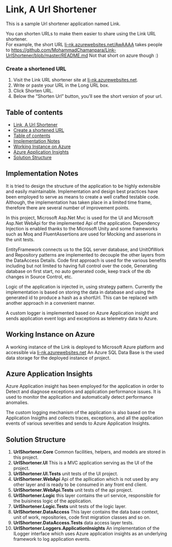 # Link, A Url Shortener

This is a sample Url shortener application named Link.  
  
You can shorten URLs to make them easier to share using the Link URL shortener.  
For example, the short URL [li-nk.azurewebsites.net/AwAAAA](http://li-nk.azurewebsites.net/AwAAAA) takes people to https://github.com/MohammadChamanpara/Link-UrlShortener/blob/master/README.md
Not that short on azure though :)

### Create a shortened URL
  1. Visit the Link URL shortener site at [li-nk.azurewebsites.net](li-nk.azurewebsites.net).
  1. Write or paste your URL in the Long URL box.
  1. Click Shorten URL.
  1. Below the “Shorten Url” button, you’ll see the short version of your url. 

## Table of contents

  * [Link, A Url Shortener](#link-a-url-shortener)
  * [Create a shortened URL](#create-a-shortened-url)
  * [Table of contents](#table-of-contents)  
  * [Implementation Notes](#implementation-notes)  
  * [Working Instance on Azure](#working-instance-on-azure)
  * [Azure Application Insights](#azure-application-insights)
  * [Solution Structure](#solution-structure)

## Implementation Notes
It is tried to design the structure of the application to be highly extensible and easily maintainable.
Implementation and design best practices have been employed to serve as means to create a well crafted testable code.
Although, the implementation has taken place in a limited time frame, therefore there are several number of improvement points.
  
In this project, Microsoft Asp.Net Mvc is used for the UI and Microsoft Asp.Net WebApi for the implemented Api of the application.
Dependency Injection is enabled thanks to the Microsoft Unity and some frameworks such as Moq and FluentAssertions are used for Mocking and asserions in the unit tests.

EntityFramework connects us to the SQL server database, and UnitOfWork and Repository patterns are implemented to decouple the other layers from the DataAccess Details. Code first approach is used for the various benefits including but not limited to having full control over the code, Generating database on first start, no auto generated code, keep track of the db changes in Source Control, etc. 

Logic of the application is injected in, using strategy pattern. Currently the implementation is based on storing the data in database and using the generated id to produce a hash as a shortUrl. This can be replaced with another approach in a convenient manner.  
  
A custom logger is implemented based on Azure Application insight and sends application event logs and exceptions as telemetry data to Azure.

## Working Instance on Azure
A working instance of the Link is deployed to Microsoft Azure platform and accessible via [li-nk.azurewebsites.net](li-nk.azurewebsites.net)
An Azure SQL Data Base is the used data storage for the deployed instance of project. 

## Azure Application Insights
Azure Application insight has been employed for the application in order to Detect and diagnose exceptions and application performance issues. It is used to monitor the application and automatically detect performance anomalies. 
  
The custom logging mechanism of the application is also based on the Application Insigths and collects traces, exceptions, and all the application events of various severities and sends to Azure Application Insights. 

## Solution Structure
  1. __UrlShortener.Core__ Common facilities, helpers, and models are stored in this project.  
  1. __UrlShortener.UI__ This is a MVC application serving as the UI of the project.  
  1. __UrlShortener.UI.Tests__ unit tests of the UI project.  
  1. __UrlShortener.WebApi__ Api of the apllication which is not used by any other layer and is ready to be consumed in any front end client.  
  1. __UrlShortener.WebApi.Tests__ unit tests of the api project.  
  1. __UrlShortener.Logic__ this layer contains the url service, responsible for the buisiness logic of the application.  
  1. __UrlShortener.Logic.Tests__ unit tests of the logic layer.  
  1. __UrlShortener.DataAccess__ This layer contains the data base context, unit of work, repositories, code first migration classes and so on.  
  1. __UrlShortener.DataAccess.Tests__ data access layer tests.  
  1. __UrlShortener.Loggers.ApplicationInsights__ An implementation of the ILogger interface which uses Azure application insights as an underlying framework to log application events.  
